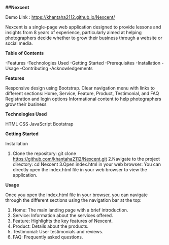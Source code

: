 **##Nexcent**

 Demo LInk : https://khantaha2112.github.io/Nexcent/
 
Nexcent is a single-page web application designed to provide lessons and insights from 8 years of experience, particularly aimed at helping photographers decide whether to grow their business through a website or social media.


**Table of Contents**

 -Features
 -Technologies Used
 -Getting Started
    -Prerequisites
    -Installation
 -Usage
 -Contributing
 -Acknowledgements
 

**Features**

  Responsive design using Bootstrap.
  Clear navigation menu with links to different sections: Home, Service, Feature, Product, Testimonial, and FAQ 
  Registration and login options
  Informational content to help photographers grow their business
  

**Technologies Used**

  HTML
  CSS
  JavaScript
  Bootstrap
  

**Getting Started**

Installation
 1. Clone the repository:
     git clone https://github.com/khantaha2112/Nexcent.git
2.Navigate to the project directory:
     cd Nexcent
3.Open index.html in your web browser:
     You can directly open the index.html file in your web browser to view the application.

**Usage**

 Once you open the index.html file in your browser, you can navigate through 
 the different sections using the navigation bar at the top:

 1. Home: The main landing page with a brief introduction.
 2. Service: Information about the services offered.
 3. Feature: Highlights the key features of Nexcent.
 4. Product: Details about the products.
 5. Testimonial: User testimonials and reviews.
 6. FAQ: Frequently asked questions.




